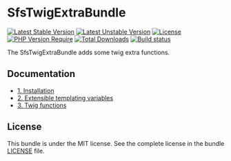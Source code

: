 # SfsTwigExtraBundle

[![Latest Stable Version](https://poser.pugx.org/softspring/twig-extra-bundle/v/stable.svg)](https://packagist.org/packages/softspring/twig-extra-bundle)
[![Latest Unstable Version](https://poser.pugx.org/softspring/twig-extra-bundle/v/unstable.svg)](https://packagist.org/packages/softspring/twig-extra-bundle)
[![License](https://poser.pugx.org/softspring/twig-extra-bundle/license.svg)](https://packagist.org/packages/softspring/twig-extra-bundle)
[![PHP Version Require](http://poser.pugx.org/softspring/twig-extra-bundle/require/php)](https://packagist.org/packages/softspring/twig-extra-bundle)
[![Total Downloads](https://poser.pugx.org/softspring/twig-extra-bundle/downloads)](https://packagist.org/packages/softspring/twig-extra-bundle)
[![Build status](https://travis-ci.com/softspring/twig-extra-bundle.svg?branch=master)](https://app.travis-ci.com/github/softspring/twig-extra-bundle)

The SfsTwigExtraBundle adds some twig extra functions.

## Documentation

* [1. Installation](docs/1_installation.md)
* [2. Extensible templating variables](docs/2_extensible_templating_variables.md)
* [3. Twig functions](docs/3_twig_functions.md)

## License

This bundle is under the MIT license. See the complete license in the bundle [LICENSE](LICENSE) file.
